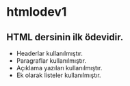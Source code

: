 # htmlodev1
## HTML dersinin ilk ödevidir.
* Headerlar kullanılmıştır.
* Paragraflar kullanılmıştır.
* Açıklama yazıları kullanılmıştır.
* Ek olarak listeler kullanılmıştır.
